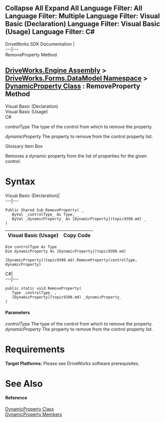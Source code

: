        

 Collapse All Expand All  Language Filter: All  Language Filter: Multiple  Language Filter: Visual Basic (Declaration) Language Filter: Visual Basic (Usage) Language Filter: C#  
---  
DriveWorks SDK Documentation  |   
---|---  
RemoveProperty Method   
  
[DriveWorks.Engine Assembly](topic2156.md) > [DriveWorks.Forms.DataModel Namespace](topic9371.md) > [DynamicProperty Class](topic9398.md) : RemoveProperty Method  
---  
  
Visual Basic (Declaration)    
Visual Basic (Usage)    
C# 

_controlType_
    The type of the control from which to remove the property.

_dynamicProperty_
    The property to remove from the control property list.

Glossary Item Box

Removes a dynamic property from the list of properties for the given control. 

# Syntax

Visual Basic (Declaration)|   
---|---  
      
    
    Public Shared Sub RemoveProperty( _
       ByVal _controlType_ As Type, _
       ByVal _dynamicProperty_ As [DynamicProperty](topic9398.md) _
    )   
  
Visual Basic (Usage)| Copy Code  
---|---  
      
    
    Dim controlType As Type
    Dim dynamicProperty As [DynamicProperty](topic9398.md)
     
    [DynamicProperty](topic9398.md).RemoveProperty(controlType, dynamicProperty)  
  
C#|   
---|---  
      
    
    public static void RemoveProperty( 
       Type _controlType_ ,
       [DynamicProperty](topic9398.md) _dynamicProperty_
    )  
  
#### Parameters

 _controlType_
    The type of the control from which to remove the property.
_dynamicProperty_
    The property to remove from the control property list.

# Requirements

**Target Platforms:** Please see DriveWorks software prerequisites.

# See Also

#### Reference

[DynamicProperty Class](topic9398.md)   
[DynamicProperty Members](topic9399.md)


